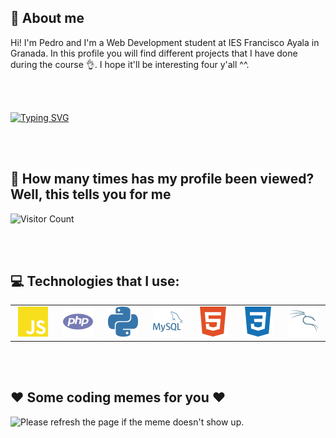 ## 📢 About me
Hi! I'm Pedro and I'm a Web Development student at IES Francisco Ayala in Granada. In this profile you will find different projects that I have done during the course 👌. I hope it'll be interesting four y'all ^^.

</br></br>

[![Typing SVG](https://readme-typing-svg.demolab.com?font=Fira+Code&size=29&duration=1600&pause=5000&width=435&lines=Thanks+for+stalking+me+%3C3)](https://git.io/typing-svg)

</br></br>

## 👀 How many times has my profile been viewed? Well, this tells you for me
![Visitor Count](https://profile-counter.glitch.me/pedroespigares/count.svg)

</br></br>

## 💻 Technologies that I use:
<table>
  <tr>
    <td align="center" width="96">
        <img src="./img/javascript.svg" width="48" height="48" alt="JavaScrip" />
    </td>
    <td align="center" width="96">
        <img src="./img/php.svg" width="48" height="48" alt="PHP" />
    </td>
    <td align="center" width="96">
        <img src="./img/python.svg" width="48" height="48" alt="Python" />
    </td>
    <td align="center" width="96">
        <img src="./img/mysql.svg" width="48" height="48" alt="MySql" />
    </td>
    <td align="center" width="96">
        <img src="./img/html.svg" width="48" height="48" alt="HTML" />
    </td>
    <td align="center" width="96">
        <img src="./img/css.svg" width="48" height="48" alt="CSS" />
    </td>
    <td align="center" width="96">
        <img src="./img/kali.svg" width="48" height="48" alt="Kali Linux" />
    </td>
  </tr>
 </table>
 
 </br></br>

## ❤ Some coding memes for you ❤
<img src='https://random-memer.herokuapp.com/' title="Meme" alt="Please refresh the page if the meme doesn't show up." style="width:50%;height:50%">
